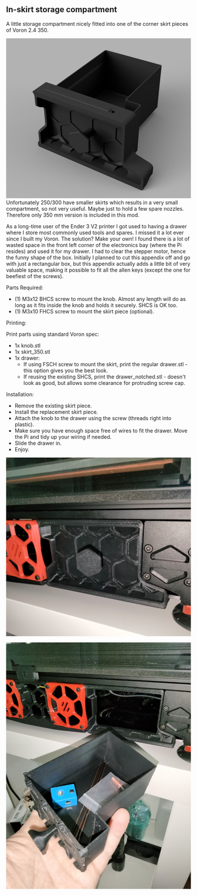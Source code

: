 ## In-skirt storage compartment

A little storage compartment nicely fitted into one of the corner skirt pieces of Voron 2.4 350.

![](./images/render.png)
Unfortunately 250/300 have smaller skirts which results in a very small compartment, so not very useful. Maybe just to hold a few spare nozzles. Therefore only 350 mm version is included in this mod.

As a long-time user of the Ender 3 V2 printer I got used to having a drawer where I store most commonly used tools and spares. I missed it a lot ever since I built my Voron. The solution? Make your own! I found there is a lot of wasted space in the front left corner of the electronics bay (where the Pi resides) and used it for my drawer. I had to clear the stepper motor, hence the funny shape of the box. Initially I planned to cut this appendix off and go with just a rectangular box, but this appendix actually adds a little bit of very valuable space, making it possible to fit all the allen keys (except the one for beefiest of the screws).

Parts Required:

* (1) M3x12 BHCS screw to mount the knob. Almost any length will do as long as it fits inside the knob and holds it securely. SHCS is OK too.
* (1) M3x10 FHCS screw to mount the skirt piece (optional).

Printing:

Print parts using standard Voron spec:

* 1x knob.stl
* 1x skirt_350.stl
* 1x drawer:
  * If using FSCH screw to mount the skirt, print the regular drawer.stl - this option gives you the best look.
  * If reusing the existing SHCS, print the drawer_notched.stl - doesn't look as good, but allows some clearance for protruding screw cap.

Installation:

* Remove the existing skirt piece.
* Install the replacement skirt piece.
* Attach the knob to the drawer using the screw (threads right into plastic).
* Make sure you have enough space free of wires to fit the drawer. Move the Pi and tidy up your wiring if needed.
* Slide the drawer in.
* Enjoy.

![](./images/closed.png)

![](./images/opened.png)
